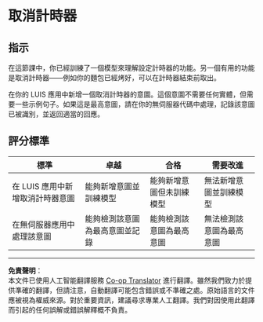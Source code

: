 <!--
CO_OP_TRANSLATOR_METADATA:
{
  "original_hash": "5a7262a0c48dfacdfe1ff91b20bf16fd",
  "translation_date": "2025-08-26T15:27:31+00:00",
  "source_file": "6-consumer/lessons/2-language-understanding/assignment.md",
  "language_code": "hk"
}
-->
# 取消計時器

## 指示

在這節課中，你已經訓練了一個模型來理解設定計時器的功能。另一個有用的功能是取消計時器——例如你的麵包已經烤好，可以在計時器結束前取出。

在你的 LUIS 應用中新增一個取消計時器的意圖。這個意圖不需要任何實體，但需要一些示例句子。如果這是最高意圖，請在你的無伺服器代碼中處理，記錄該意圖已被識別，並返回適當的回應。

## 評分標準

| 標準 | 卓越 | 合格 | 需要改進 |
| ---- | ---- | ---- | -------- |
| 在 LUIS 應用中新增取消計時器意圖 | 能夠新增意圖並訓練模型 | 能夠新增意圖但未訓練模型 | 無法新增意圖並訓練模型 |
| 在無伺服器應用中處理該意圖 | 能夠檢測該意圖為最高意圖並記錄 | 能夠檢測該意圖為最高意圖 | 無法檢測該意圖為最高意圖 |

---

**免責聲明**：  
本文件已使用人工智能翻譯服務 [Co-op Translator](https://github.com/Azure/co-op-translator) 進行翻譯。雖然我們致力於提供準確的翻譯，但請注意，自動翻譯可能包含錯誤或不準確之處。原始語言的文件應被視為權威來源。對於重要資訊，建議尋求專業人工翻譯。我們對因使用此翻譯而引起的任何誤解或錯誤解釋概不負責。